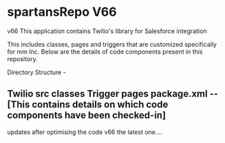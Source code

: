 spartansRepo V66
============

v66 This application contains Twilio's library for Salesforce integration

This includes classes, pages and triggers that are customized specifically for mm Inc.
Below are the details of code components present in this repository. 

Directory Structure -

Twilio src
	classes
	Trigger
	pages
	package.xml -- [This contains details on which code components have been checked-in]
-------------------------------------------

updates after optimising the code v66 the latest one....